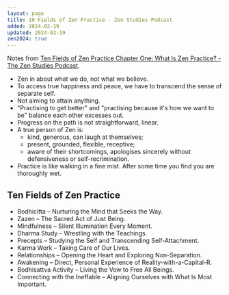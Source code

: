 ```yaml
---
layout: page
title: 10 Fields of Zen Practice - Zen Studies Podcast
added: 2024-02-19
updated: 2024-02-19
zen2024: true
---
```


Notes from [Ten Fields of Zen Practice Chapter One: What Is Zen Practice? - The Zen Studies Podcast](https://zenstudiespodcast.com/zen-practice-ten-fields/).

- Zen in about what we do, not what we believe.
- To access true happiness and peace, we have to transcend the sense of separate self.
- Not aiming to attain anything.
- "Practising to get better" and "practising because it's how we want to be" balance each other excesses out.
- Progress on the path is not straightforward, linear.
- A true person of Zen is:
	- kind, generous, can laugh at themselves;
	- present, grounded, flexible, receptive;
	- aware of their shortcomings, apologises sincerely without defensiveness or self-recrimination.
- Practice is like walking in a fine mist. After some time you find you are thoroughly wet.

## Ten Fields of Zen Practice

- Bodhicitta – Nurturing the Mind that Seeks the Way. 
- Zazen – The Sacred Act of Just Being. 
- Mindfulness – Silent Illumination Every Moment.
- Dharma Study – Wrestling with the Teachings.
- Precepts – Studying the Self and Transcending Self-Attachment.
- Karma Work – Taking Care of Our Lives.
- Relationships – Opening the Heart and Exploring Non-Separation.
- Awakening – Direct, Personal Experience of Reality-with-a-Capital-R. 
- Bodhisattva Activity – Living the Vow to Free All Beings.
- Connecting with the Ineffable – Aligning Ourselves with What Is Most Important.